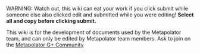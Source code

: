 WARNING: Watch out, this wiki can eat your work if you click submit while someone else also clicked edit and submitted while you were editing! **Select all and copy before clicking submit.**

This wiki is for the development of documents used by the Metapolator team, and can only be edited by Metapolator team members. Ask to join on the [Metapolator G+ Community](https://plus.google.com/communities/110027004108709154749)